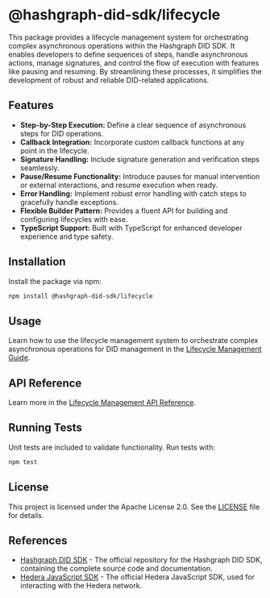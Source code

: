 # @hashgraph-did-sdk/lifecycle

This package provides a lifecycle management system for orchestrating complex asynchronous operations within the Hashgraph DID SDK. It enables developers to define sequences of steps, handle asynchronous actions, manage signatures, and control the flow of execution with features like pausing and resuming. By streamlining these processes, it simplifies the development of robust and reliable DID-related applications.

## Features

*   **Step-by-Step Execution:** Define a clear sequence of asynchronous steps for DID operations.
*   **Callback Integration:** Incorporate custom callback functions at any point in the lifecycle.
*   **Signature Handling:** Include signature generation and verification steps seamlessly.
*   **Pause/Resume Functionality:** Introduce pauses for manual intervention or external interactions, and resume execution when ready.
*   **Error Handling:** Implement robust error handling with catch steps to gracefully handle exceptions.
*   **Flexible Builder Pattern:** Provides a fluent API for building and configuring lifecycles with ease.
*   **TypeScript Support:** Built with TypeScript for enhanced developer experience and type safety.

## Installation

Install the package via npm:

```bash
npm install @hashgraph-did-sdk/lifecycle
```

## Usage

Learn how to use the lifecycle management system to orchestrate complex asynchronous operations for DID management in the [Lifecycle Management Guide](https://swiss-digital-assets-institute.github.io/hashgraph-did-sdk-js/documentation/0.0.1/04-implementation/guides/lifecycle-management-guide.html).

## API Reference

Learn more in the [Lifecycle Management API Reference](https://swiss-digital-assets-institute.github.io/hashgraph-did-sdk-js/documentation/0.0.1/04-implementation/components-api/lifecycle-management-api.html).

## Running Tests

Unit tests are included to validate functionality. Run tests with:

```bash
npm test
```

## License

This project is licensed under the Apache License 2.0. See the [LICENSE](LICENSE) file for details.

## References

  * [Hashgraph DID SDK](https://github.com/Swiss-Digital-Assets-Institute/hashgraph-did-sdk-js) - The official repository for the Hashgraph DID SDK, containing the complete source code and documentation.
  * [Hedera JavaScript SDK](https://github.com/hashgraph/hedera-sdk-js) - The official Hedera JavaScript SDK, used for interacting with the Hedera network.